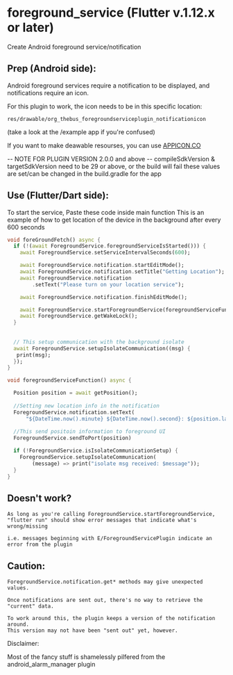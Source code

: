 # foreground_service (Flutter v.1.12.x or later)

Create Android foreground service&#x2F;notification

## Prep (Android side):

Android foreground services require a notification to be displayed,
and notifications require an icon.

For this plugin to work, the icon needs to be in this specific location:

`res/drawable/org_thebus_foregroundserviceplugin_notificationicon`

(take a look at the /example app if you're confused)

If you want to make deawable resourses, you can use [APPICON.CO](https://appicon.co/)

-- NOTE FOR PLUGIN VERSION 2.0.0 and above --
compileSdkVersion & targetSdkVersion need to be 29 or above, or the build will fail
these values are set/can be changed in the build.gradle for the app

## Use (Flutter/Dart side):

To start the service, Paste these code inside main function
This is an example of how to get location of the device in the background after every 600 seconds

```dart
void foreGroundFetch() async {
  if (!(await ForegroundService.foregroundServiceIsStarted())) {
    await ForegroundService.setServiceIntervalSeconds(600);

    await ForegroundService.notification.startEditMode();
    await ForegroundService.notification.setTitle("Getting Location");
    await ForegroundService.notification
        .setText("Please turn on your location service");

    await ForegroundService.notification.finishEditMode();

    await ForegroundService.startForegroundService(foregroundServiceFunction);
    await ForegroundService.getWakeLock();
  }
  
  
  // This setup communication with the background isolate
  await ForegroundService.setupIsolateCommunication((msg) {
   print(msg);
  });
}

void foregroundServiceFunction() async {

  Position position = await getPosition();
  
  //Setting new location info in the notification
  ForegroundService.notification.setText(
      "${DateTime.now().minute} ${DateTime.now().second}: ${position.latitude} ${position.longititude}");
      
  //This send positoin information to foreground UI  
  ForegroundService.sendToPort(position)

  if (!ForegroundService.isIsolateCommunicationSetup) {
    ForegroundService.setupIsolateCommunication(
        (message) => print("isolate msg received: $message"));
  }
}


```

## Doesn't work?

    As long as you're calling ForegroundService.startForegroundService,
    "flutter run" should show error messages that indicate what's wrong/missing

    i.e. messages beginning with E/ForegroundServicePlugin indicate an error from the plugin

## Caution:

    ForegroundService.notification.get* methods may give unexpected values.

    Once notifications are sent out, there's no way to retrieve the "current" data.

    To work around this, the plugin keeps a version of the notification around.
    This version may not have been "sent out" yet, however.


Disclaimer:

Most of the fancy stuff is shamelessly pilfered from the android_alarm_manager plugin
